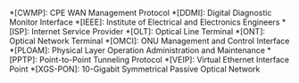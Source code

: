 *[CWMP]: CPE WAN Management Protocol
*[DDMI]: Digital Diagnostic Monitor Interface
*[IEEE]: Institute of Electrical and Electronics Engineers
*[ISP]: Internet Service Provider
*[OLT]: Optical Line Terminal
*[ONT]: Optical Network Terminal
*[OMCI]: ONU Management and Control Interface
*[PLOAM]: Physical Layer Operation Administration and Maintenance
*[PPTP]: Point-to-Point Tunneling Protocol
*[VEIP]: Virtual Ethernet Interface Point
*[XGS-PON]: 10-Gigabit Symmetrical Passive Optical Network
